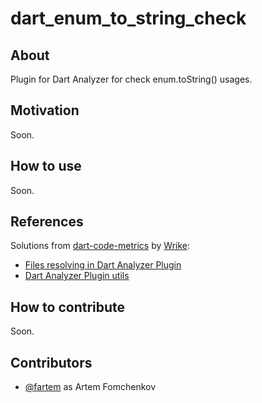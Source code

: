 # dart_enum_to_string_check

## About

Plugin for Dart Analyzer for check enum.toString() usages.

## Motivation

Soon.

## How to use

Soon.

## References

Solutions from [dart-code-metrics](https://github.com/wrike/dart-code-metrics) by [Wrike](https://github.com/wrike):
- [Files resolving in Dart Analyzer Plugin]()
- [Dart Analyzer Plugin utils]()

## How to contribute

Soon.

## Contributors

- [@fartem](https://github.com/fartem) as Artem Fomchenkov
